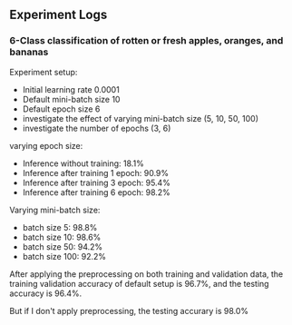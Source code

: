 ## Experiment Logs

### 6-Class classification of rotten or fresh apples, oranges, and bananas
Experiment setup:
- Initial learning rate 0.0001
- Default mini-batch size 10
- Default epoch size 6
- investigate the effect of varying mini-batch size (5, 10, 50, 100)
- investigate the number of epochs (3, 6)


varying epoch size:
- Inference without training: 18.1%
- Inference after training 1 epoch: 90.9%
- Inference after training 3 epoch: 95.4%
- Inference after training 6 epoch: 98.2%

Varying mini-batch size:
- batch size 5: 98.8%
- batch size 10: 98.6%
- batch size 50: 94.2%
- batch size 100: 92.2%

After applying the preprocessing on both training and validation data, the training validation accuracy of default setup is 96.7%,
and the testing accuracy is 96.4%. 

But if I don't apply preprocessing, the testing accurary is 98.0%

